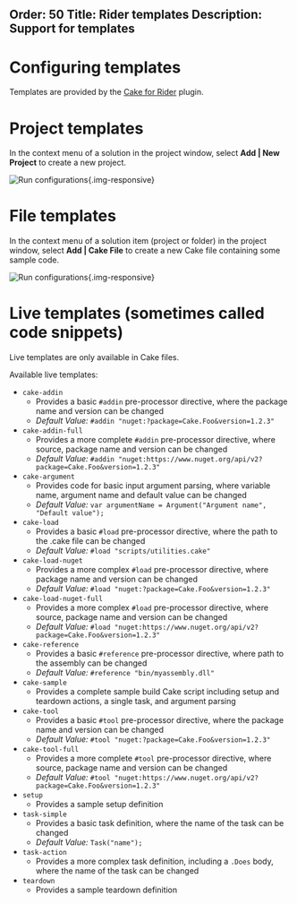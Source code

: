 Order: 50
Title: Rider templates
Description: Support for templates
---

# Configuring templates

Templates are provided by the [Cake for Rider](https://plugins.jetbrains.com/plugin/15729-cake-rider) plugin.

# Project templates

In the context menu of a solution in the project window, 
select **Add | New Project** to create a new project.

![Run configurations](/assets/img/cake-rider/docs/project-templates.png){.img-responsive}

# File templates

In the context menu of a solution item (project or folder) in the project window, 
select **Add | Cake File** to create a new Cake file containing some sample code.

![Run configurations](/assets/img/cake-rider/docs/item-templates.png){.img-responsive}

# Live templates (sometimes called code snippets)

Live templates are only available in Cake files.

Available live templates:

* `cake-addin`
  * Provides a basic `#addin` pre-processor directive, where the package name and version can be changed
  * _Default Value:_ `#addin "nuget:?package=Cake.Foo&version=1.2.3"`
* `cake-addin-full`
  * Provides a more complete `#addin` pre-processor directive, where source, package name and version can be changed
  * _Default Value:_ `#addin "nuget:https://www.nuget.org/api/v2?package=Cake.Foo&version=1.2.3"`
* `cake-argument`
  * Provides code for basic input argument parsing, where variable name, argument name and default value can be changed
  * _Default Value:_ `var argumentName = Argument("Argument name", "Default value");`
* `cake-load`
  * Provides a basic `#load` pre-processor directive, where the path to the .cake file can be changed
  * _Default Value:_ `#load "scripts/utilities.cake"`
* `cake-load-nuget`
  * Provides a more complex `#load` pre-processor directive, where package name and version can be changed
  * _Default Value:_ `#load "nuget:?package=Cake.Foo&version=1.2.3"`
* `cake-load-nuget-full`
  * Provides a more complex `#load` pre-processor directive, where source, package name and version can be changed
  * _Default Value:_ `#load "nuget:https://www.nuget.org/api/v2?package=Cake.Foo&version=1.2.3"`
* `cake-reference`
  * Provides a basic `#reference` pre-processor directive, where path to the assembly can be changed
  * _Default Value:_ `#reference "bin/myassembly.dll"`
* `cake-sample`
  * Provides a complete sample build Cake script including setup and teardown actions, a single task, and argument parsing
* `cake-tool`
  * Provides a basic `#tool` pre-processor directive, where the package name and version can be changed
  * _Default Value:_ `#tool "nuget:?package=Cake.Foo&version=1.2.3"`
* `cake-tool-full`
  * Provides a more complete `#tool` pre-processor directive, where source, package name and version can be changed
  * _Default Value:_ `#tool "nuget:https://www.nuget.org/api/v2?package=Cake.Foo&version=1.2.3"`
* `setup`
  * Provides a sample setup definition
* `task-simple`
  * Provides a basic task definition, where the name of the task can be changed
  * _Default Value:_ `Task("name");`
* `task-action`
  * Provides a more complex task definition, including a `.Does` body, where the name of the task can be changed
* `teardown`
  * Provides a sample teardown definition